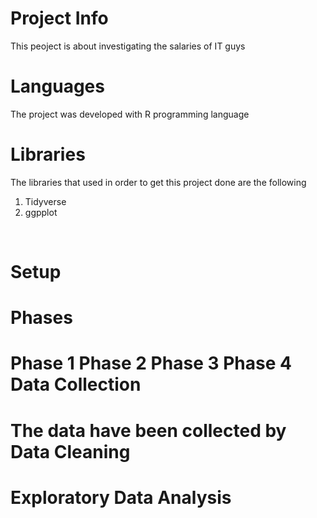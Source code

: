 Project Info
=
This peoject is about investigating the salaries of IT guys

Languages
=
The project was developed with R programming language
<br>

Libraries
=
The libraries that used in order to get this project done are the following 
1. Tidyverse
2. ggpplot
<br>

Setup
=
Phases
=
Phase 1 
Phase 2 
Phase 3 
Phase 4 
Data Collection
= 
The data have been collected by 
Data Cleaning
=
Exploratory Data Analysis 
=
